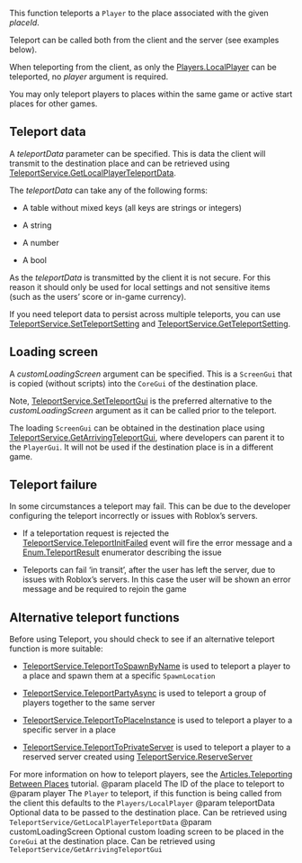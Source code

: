 This function teleports a `Player` to the place associated with the given *placeId*.

Teleport can be called both from the client and the server (see examples below).

When teleporting from the client, as only the [Players.LocalPlayer](https://developer.roblox.com/api-reference/property/Players/LocalPlayer) can be teleported, no *player* argument is required.

You may only teleport players to places within the same game or active start places for other games.

## Teleport data

A *teleportData* parameter can be specified. This is data the client will transmit to the destination place and can be retrieved using [TeleportService.GetLocalPlayerTeleportData](https://developer.roblox.com/api-reference/function/TeleportService/GetLocalPlayerTeleportData).

The *teleportData* can take any of the following forms:

 - A table without mixed keys (all keys are strings or integers)

 - A string

 - A number

 - A bool

As the *teleportData* is transmitted by the client it is not secure. For this reason it should only be used for local settings and not sensitive items (such as the users’ score or in-game currency).

If you need teleport data to persist across multiple teleports, you can use [TeleportService.SetTeleportSetting](https://developer.roblox.com/api-reference/function/TeleportService/SetTeleportSetting) and [TeleportService.GetTeleportSetting](https://developer.roblox.com/api-reference/function/TeleportService/GetTeleportSetting).

## Loading screen

A *customLoadingScreen* argument can be specified. This is a `ScreenGui` that is copied (without scripts) into the `CoreGui` of the destination place.

Note, [TeleportService.SetTeleportGui](https://developer.roblox.com/api-reference/function/TeleportService/SetTeleportGui) is the preferred alternative to the *customLoadingScreen* argument as it can be called prior to the teleport.

The loading `ScreenGui` can be obtained in the destination place using [TeleportService.GetArrivingTeleportGui](https://developer.roblox.com/api-reference/function/TeleportService/GetArrivingTeleportGui), where developers can parent it to the `PlayerGui`. It will not be used if the destination place is in a different game.

## Teleport failure

In some circumstances a teleport may fail. This can be due to the developer configuring the teleport incorrectly or issues with Roblox’s servers.

 - If a teleportation request is rejected the [TeleportService.TeleportInitFailed](https://developer.roblox.com/api-reference/event/TeleportService/TeleportInitFailed) event will fire the error message and a [Enum.TeleportResult](https://developer.roblox.com/search#stq=TeleportResult) enumerator describing the issue

 - Teleports can fail ‘in transit’, after the user has left the server, due to issues with Roblox’s servers. In this case the user will be shown an error message and be required to rejoin the game

## Alternative teleport functions

Before using Teleport, you should check to see if an alternative teleport function is more suitable:

 - [TeleportService.TeleportToSpawnByName](https://developer.roblox.com/api-reference/function/TeleportService/TeleportToSpawnByName) is used to teleport a player to a place and spawn them at a specific `SpawnLocation`

 - [TeleportService.TeleportPartyAsync](https://developer.roblox.com/api-reference/function/TeleportService/TeleportPartyAsync) is used to teleport a group of players together to the same server

 - [TeleportService.TeleportToPlaceInstance](https://developer.roblox.com/api-reference/function/TeleportService/TeleportToPlaceInstance) is used to teleport a player to a specific server in a place

 - [TeleportService.TeleportToPrivateServer](https://developer.roblox.com/api-reference/function/TeleportService/TeleportToPrivateServer) is used to teleport a player to a reserved server created using [TeleportService.ReserveServer](https://developer.roblox.com/api-reference/function/TeleportService/ReserveServer)

For more information on how to teleport players, see the [Articles.Teleporting Between Places](https://developer.roblox.com/search#stq=Teleporting%20Between%20Places) tutorial.
@param placeId The ID of the place to teleport to
@param player The `Player` to teleport, if this function is being called from the client this defaults to the `Players/LocalPlayer`
@param teleportData Optional data to be passed to the destination place. Can be retrieved using `TeleportService/GetLocalPlayerTeleportData`
@param customLoadingScreen Optional custom loading screen to be placed in the `CoreGui` at the destination place. Can be retrieved using `TeleportService/GetArrivingTeleportGui`